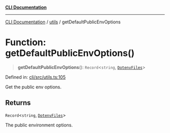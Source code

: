 [**CLI Documentation**](../../README.md)

***

[CLI Documentation](../../README.md) / [utils](../README.md) / getDefaultPublicEnvOptions

# Function: getDefaultPublicEnvOptions()

> **getDefaultPublicEnvOptions**(): `Record`\<`string`, [`DotenvFiles`](../../options/DotenvConfig/interfaces/DotenvFiles.md)\>

Defined in: [cli/src/utils.ts:105](https://github.com/stonemjs/cli/blob/df49bf1f270a78a61946870e36ae0b10d02482b3/src/utils.ts#L105)

Get the public env options.

## Returns

`Record`\<`string`, [`DotenvFiles`](../../options/DotenvConfig/interfaces/DotenvFiles.md)\>

The public environment options.
